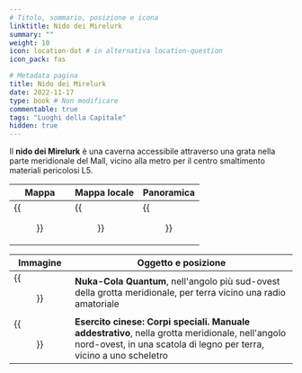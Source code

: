 ```yaml
---
# Titolo, sommario, posizione e icona
linktitle: Nido dei Mirelurk
summary: ""
weight: 10
icon: location-dot # in alternativa location-question
icon_pack: fas

# Metadata pagina
title: Nido dei Mirelurk
date: 2022-11-17
type: book # Non modificare
commentable: true
tags: "Luoghi della Capitale"
hidden: true
---
```



<div class="fo3">

Il **nido dei Mirelurk** è una caverna accessibile attraverso una grata nella parte meridionale del Mall, vicino alla metro per il centro smaltimento materiali pericolosi L5.

| Mappa | Mappa locale | Panoramica |
| ----- | ------------ | ---------- |
| {{<figure src="fo3/Mirelurk_NH_loc_map.webp">}}  |  {{<figure src="fo3/Mirelurk_Nesting_Hole_map.webp">}} |  {{<figure src="fo3/Mirelurk_NH_exterior.webp">}} |

| Immagine                               | Oggetto e posizione                                                                                                                                                    |
| -------------------------------------- | ---------------------------------------------------------------------------------------------------------------------------------------------------------------------- |
| {{<figure src="fo3/NCQ_Mirelurk_nesting_hole.jpg">}}     | **Nuka-Cola Quantum**, nell'angolo più sud-ovest della grotta meridionale, per terra vicino una radio amatoriale                                                       |
| {{<figure src="fo3/CA_SOTM_Mirelurk_nesting_hole.jpg">}} | **Esercito cinese: Corpi speciali. Manuale addestrativo**, nella grotta meridionale, nell'angolo nord-ovest, in una scatola di legno per terra, vicino a uno scheletro |

</div>
